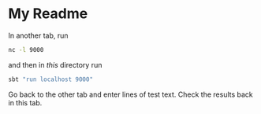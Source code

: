 # My Readme

In another tab, run
```bash
nc -l 9000
```
and then in _this_ directory run
```bash
sbt "run localhost 9000"
```
Go back to the other tab and enter lines of test text. Check the results back in this tab.

